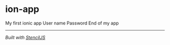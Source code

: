 # ion-app
<ion-app>
  <ion-toolbar color="warning">
  <ion-title> 
    My first ionic app
  </ion-title>
</ion-toolbar>
  <ion-content>
    <ion-item>
    <ion-label> User name </ion-label>
    <ion-input type="text"> </ion-input>
    </ion-item>  
     <ion-item>
    <ion-label> Password </ion-label>
    <ion-input type="password"> </ion-input>
    </ion-item>  
  </ion-content>
  <ion-footer>
    End of my app
  </ion-footer>
</ion-app>


----------------------------------------------

*Built with [StencilJS](https://stenciljs.com/)*
